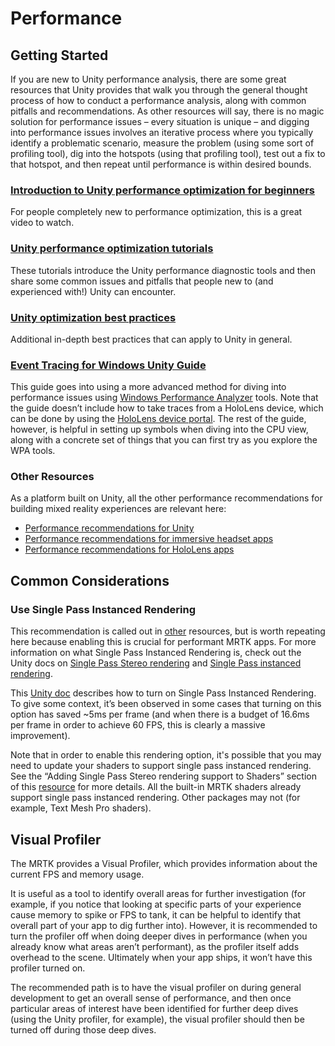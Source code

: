 # Performance

## Getting Started

If you are new to Unity performance analysis, there are some great resources that Unity provides that
walk you through the general thought process of how to conduct a performance analysis, along with common
pitfalls and recommendations. As other resources will say, there is no magic solution for performance issues
– every situation is unique – and digging into performance issues involves an iterative process where you
typically identify a problematic scenario, measure the problem (using some sort of profiling tool),
dig into the hotspots (using that profiling tool), test out a fix to that hotspot, and then repeat
until performance is within desired bounds.

### [Introduction to Unity performance optimization for beginners](https://www.youtube.com/watch?v=1e5WY2qf600)

For people completely new to performance optimization, this is a great video to watch.

### [Unity performance optimization tutorials](https://unity3d.com/learn/tutorials/topics/performance-optimization)

These tutorials introduce the Unity performance diagnostic tools and then share some
common issues and pitfalls that people new to (and experienced with!) Unity can encounter.

### [Unity optimization best practices](https://docs.unity3d.com/2019.1/Documentation/Manual/BestPracticeUnderstandingPerformanceInUnity.html)

Additional in-depth best practices that can apply to Unity in general. 

### [Event Tracing for Windows Unity Guide](https://docs.unity3d.com/uploads/ExpertGuides/Analyzing_your_game_performance_using_Event_Tracing_for_Windows.pdf)

This guide goes into using a more advanced method for diving into performance issues using [Windows
Performance Analyzer](https://docs.unity3d.com/uploads/ExpertGuides/Analyzing_your_game_performance_using_Event_Tracing_for_Windows.pdf)
tools. Note that the guide doesn’t include how to take traces from a HoloLens device, which can be done by using the
[HoloLens device portal](https://docs.microsoft.com/en-us/windows/mixed-reality/using-the-windows-device-portal). 
The rest of the guide, however, is helpful in setting up symbols when diving into the CPU view, along with a concrete set of things
that you can first try as you explore the WPA tools.

### Other Resources

As a platform built on Unity, all the other performance recommendations for building mixed reality experiences are relevant here:

* [Performance recommendations for Unity](https://docs.microsoft.com/en-us/windows/mixed-reality/performance-recommendations-for-unity)
* [Performance recommendations for immersive headset apps](https://docs.microsoft.com/en-us/windows/mixed-reality/performance-recommendations-for-immersive-headset-apps)
* [Performance recommendations for HoloLens apps](https://docs.microsoft.com/en-us/windows/mixed-reality/performance-recommendations-for-hololens-apps)

## Common Considerations

### Use Single Pass Instanced Rendering 

This recommendation is called out in 
[other](https://docs.microsoft.com/en-us/windows/mixed-reality/performance-recommendations-for-immersive-headset-apps)
resources, but is worth repeating here because enabling this is crucial for performant MRTK apps.
For more information on what Single Pass Instanced Rendering is, check out the Unity docs on 
[Single Pass Stereo rendering](https://docs.unity3d.com/Manual/SinglePassStereoRendering.html)
and [Single Pass instanced rendering](https://docs.unity3d.com/Manual/SinglePassInstancing.html).

This [Unity doc](https://docs.unity3d.com/Manual/SinglePassStereoRenderingHoloLens.html) describes how
to turn on Single Pass Instanced Rendering. To give some context, it’s been observed in some cases that
turning on this option has saved ~5ms per frame (and when there is a budget of 16.6ms per frame in order
to achieve 60 FPS, this is clearly a massive improvement). 

Note that in order to enable this rendering option, it's possible that you may need to update your shaders
to support single pass instanced rendering. See the “Adding Single Pass Stereo rendering support to
Shaders” section of this [resource](https://docs.unity3d.com/Manual/SinglePassStereoRendering.html)
for more details. All the built-in MRTK shaders already support single pass instanced rendering.
Other packages may not (for example, Text Mesh Pro shaders).

## Visual Profiler 

The MRTK provides a Visual Profiler, which provides information about the current FPS and memory usage.

It is useful as a tool to identify overall areas for further investigation (for example, if you notice that
looking at specific parts of your experience cause memory to spike or FPS to tank, it can be helpful to
identify that overall part of your app to dig further into). However, it is recommended to turn the
profiler off when doing deeper dives in performance (when you already know what areas aren’t performant),
as the profiler itself adds overhead to the scene. Ultimately when your app ships, it won’t have this
profiler turned on.

The recommended path is to have the visual profiler on during general development to get an overall
sense of performance, and then once particular areas of interest have been identified for further
deep dives (using the Unity profiler, for example), the visual profiler should then be turned off
during those deep dives. 
